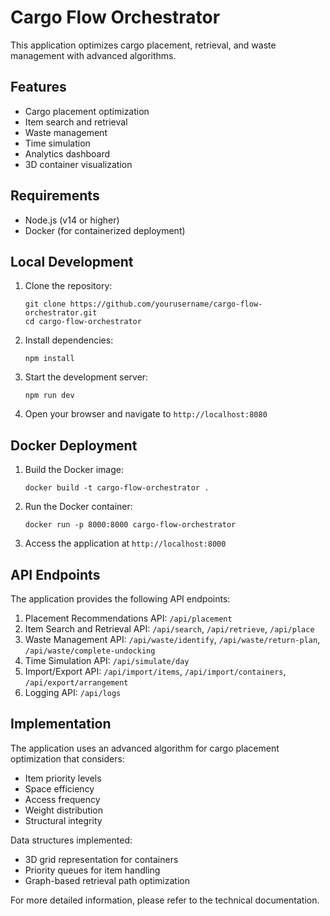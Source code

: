
# Cargo Flow Orchestrator

This application optimizes cargo placement, retrieval, and waste management with advanced algorithms.

## Features

- Cargo placement optimization
- Item search and retrieval
- Waste management
- Time simulation
- Analytics dashboard
- 3D container visualization

## Requirements

- Node.js (v14 or higher)
- Docker (for containerized deployment)

## Local Development

1. Clone the repository:
   ```
   git clone https://github.com/yourusername/cargo-flow-orchestrator.git
   cd cargo-flow-orchestrator
   ```

2. Install dependencies:
   ```
   npm install
   ```

3. Start the development server:
   ```
   npm run dev
   ```

4. Open your browser and navigate to `http://localhost:8080`

## Docker Deployment

1. Build the Docker image:
   ```
   docker build -t cargo-flow-orchestrator .
   ```

2. Run the Docker container:
   ```
   docker run -p 8000:8000 cargo-flow-orchestrator
   ```

3. Access the application at `http://localhost:8000`

## API Endpoints

The application provides the following API endpoints:

1. Placement Recommendations API: `/api/placement`
2. Item Search and Retrieval API: `/api/search`, `/api/retrieve`, `/api/place`
3. Waste Management API: `/api/waste/identify`, `/api/waste/return-plan`, `/api/waste/complete-undocking`
4. Time Simulation API: `/api/simulate/day`
5. Import/Export API: `/api/import/items`, `/api/import/containers`, `/api/export/arrangement`
6. Logging API: `/api/logs`

## Implementation

The application uses an advanced algorithm for cargo placement optimization that considers:

- Item priority levels
- Space efficiency
- Access frequency
- Weight distribution
- Structural integrity

Data structures implemented:
- 3D grid representation for containers
- Priority queues for item handling
- Graph-based retrieval path optimization

For more detailed information, please refer to the technical documentation.
